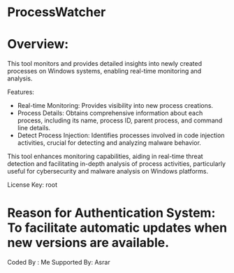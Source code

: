 # ProcessWatcher

# Overview:
This tool monitors and provides detailed insights into newly created processes on Windows systems, enabling real-time monitoring and analysis.

Features:

- Real-time Monitoring: Provides visibility into new process creations.
- Process Details: Obtains comprehensive information about each process, including its name, process ID, parent process, and command line details.
- Detect Process Injection: Identifies processes involved in code injection activities, crucial for detecting and analyzing malware behavior.

This tool enhances monitoring capabilities, aiding in real-time threat detection and facilitating in-depth analysis of process activities, particularly useful for cybersecurity and malware analysis on Windows platforms.

License Key: root

# Reason for Authentication System: To facilitate automatic updates when new versions are available.

Coded By : Me Supported By: Asrar
